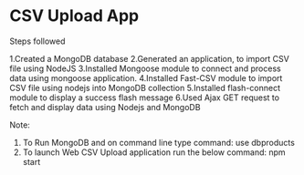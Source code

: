 # CSV Upload App

Steps followed

1.Created a MongoDB database
2.Generated an application, to import CSV file using NodeJS
3.Installed Mongoose module to connect and process data using mongoose application.
4.Installed Fast-CSV module to import CSV file using nodejs into MongoDB collection
5.Installed flash-connect module to display a success flash message
6.Used Ajax GET request to fetch and display data using Nodejs and MongoDB

Note: 
1. To Run MongoDB and on command line type command: 
    use dbproducts
2. To launch Web CSV Upload application run the below command:
     npm start

 
